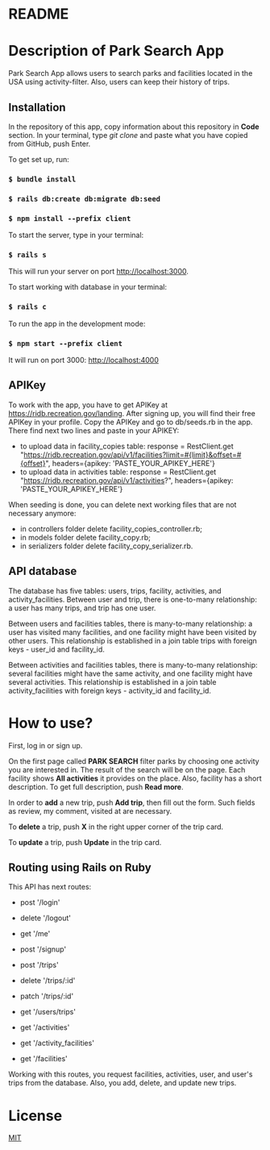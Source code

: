 # README

# Description of Park Search App

Park Search App allows users to search parks and facilities located in the USA using activity-filter. Also, users can keep their history of trips.

## Installation
In the repository of this app, copy information about this repository in **Code** section.
In your terminal, type *git clone* and paste what you have copied from GitHub, push Enter.

To get set up, run:
### `$ bundle install`
### `$ rails db:create db:migrate db:seed`
### `$ npm install --prefix client`  


To start the server, type in your terminal: 
### `$ rails s`
 
This will run your server on port
[http://localhost:3000](http://localhost:3000).

To start working with database in your terminal:
### `$ rails c`

To run the app in the development mode:
### `$ npm start --prefix client`

It will run on port 3000:
[http://localhost:4000](http://localhost:4000) 

## APIKey
To work with the app, you have to get APIKey at https://ridb.recreation.gov/landing. After signing up, you will find their free APIKey in your profile. Copy the APIKey and go to db/seeds.rb in the app. There find next two lines and paste in your APIKEY:
- to upload data in facility_copies table:
response = RestClient.get "https://ridb.recreation.gov/api/v1/facilities?limit=#{limit}&offset=#{offset}", headers={apikey: 'PASTE_YOUR_APIKEY_HERE'} 
- to upload data in activities table:
response = RestClient.get "https://ridb.recreation.gov/api/v1/activities?", headers={apikey: 'PASTE_YOUR_APIKEY_HERE'}

When seeding is done, you can delete next working files that are not necessary anymore: 
- in controllers folder delete facility_copies_controller.rb;
- in models folder delete facility_copy.rb;
- in serializers folder delete facility_copy_serializer.rb.

## API database 
The database has five tables: users, trips, facility, activities, and activity_facilities. Between user and trip, there is one-to-many relationship: a user has many trips, and trip has one user.

Between users and facilities tables, there is many-to-many relationship: a user has visited many facilities, and one facility might have been visited by other users. This relationship is established in a join table trips with foreign keys - user_id and facility_id. 

Between activities and facilities tables, there is many-to-many relationship: several facilities might have the same activity, and one facility might have several activities. This relationship is established in a join table activity_facilities with foreign keys - activity_id and facility_id. 

# How to use?
First, log in or sign up.

On the first page called **PARK SEARCH** filter parks by choosing one activity you are interested in. The result of the search will be on the page. Each facility shows **All activities** it provides on the place. Also, facility has a short description. To get full description, push **Read more**. 

In order to **add** a new trip, push **Add trip**, then fill out the form. Such fields as review, my comment, visited at are necessary.

To **delete** a trip, push **X** in the right upper corner of the trip card.

To **update** a trip, push **Update** in the trip card. 


## Routing using Rails on Ruby
This API has next routes:
  - post '/login'
  - delete '/logout'

  - get '/me'
  - post '/signup'

  - post '/trips'
  - delete '/trips/:id'
  - patch '/trips/:id'
  - get '/users/trips'

  - get '/activities'
  - get '/activity_facilities'
  - get '/facilities'

Working with this routes,  you request facilities, activities, user, and user's trips from the database. Also, you add, delete, and update new trips.

# License
[MIT](https://choosealicense.com/licenses/mit/)
